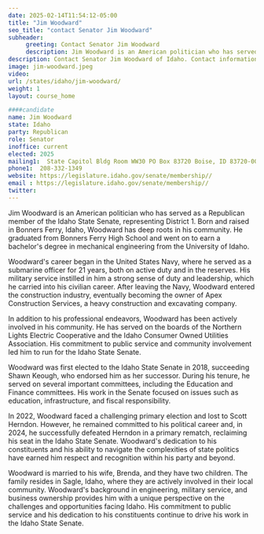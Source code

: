 ```yaml
---
date: 2025-02-14T11:54:12-05:00
title: "Jim Woodward"
seo_title: "contact Senator Jim Woodward"
subheader:
     greeting: Contact Senator Jim Woodward
     description: Jim Woodward is an American politician who has served as a Republican member of the Idaho State Senate, representing District 1. He assumed office on December 1, 2024. His current term ends on December 1, 2026.
description: Contact Senator Jim Woodward of Idaho. Contact information for Jim Woodward includes email address, phone number, and mailing address.
image: jim-woodward.jpeg
video:
url: /states/idaho/jim-woodward/
weight: 1
layout: course_home

####candidate
name: Jim Woodward
state: Idaho
party: Republican
role: Senator
inoffice: current
elected: 2025
mailing1:  State Capitol Bldg Room WW30 PO Box 83720 Boise, ID 83720-0038
phone1:  208-332-1349
website: https://legislature.idaho.gov/senate/membership//
email : https://legislature.idaho.gov/senate/membership//
twitter: 
---
```

Jim Woodward is an American politician who has served as a Republican member of the Idaho State Senate, representing District 1. Born and raised in Bonners Ferry, Idaho, Woodward has deep roots in his community. He graduated from Bonners Ferry High School and went on to earn a bachelor's degree in mechanical engineering from the University of Idaho.

Woodward's career began in the United States Navy, where he served as a submarine officer for 21 years, both on active duty and in the reserves. His military service instilled in him a strong sense of duty and leadership, which he carried into his civilian career. After leaving the Navy, Woodward entered the construction industry, eventually becoming the owner of Apex Construction Services, a heavy construction and excavating company.

In addition to his professional endeavors, Woodward has been actively involved in his community. He has served on the boards of the Northern Lights Electric Cooperative and the Idaho Consumer Owned Utilities Association. His commitment to public service and community involvement led him to run for the Idaho State Senate.

Woodward was first elected to the Idaho State Senate in 2018, succeeding Shawn Keough, who endorsed him as her successor. During his tenure, he served on several important committees, including the Education and Finance committees. His work in the Senate focused on issues such as education, infrastructure, and fiscal responsibility.

In 2022, Woodward faced a challenging primary election and lost to Scott Herndon. However, he remained committed to his political career and, in 2024, he successfully defeated Herndon in a primary rematch, reclaiming his seat in the Idaho State Senate. Woodward's dedication to his constituents and his ability to navigate the complexities of state politics have earned him respect and recognition within his party and beyond.

Woodward is married to his wife, Brenda, and they have two children. The family resides in Sagle, Idaho, where they are actively involved in their local community. Woodward's background in engineering, military service, and business ownership provides him with a unique perspective on the challenges and opportunities facing Idaho. His commitment to public service and his dedication to his constituents continue to drive his work in the Idaho State Senate.
